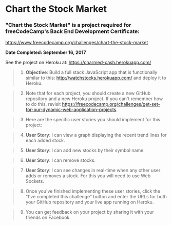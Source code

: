# Chart the Stock Market
### "Chart the Stock Market" is a project required for freeCodeCamp's Back End Development Certificate:
https://www.freecodecamp.org/challenges/chart-the-stock-market

**Date Completed: September 16, 2017**

See the project on Heroku at: https://charmed-cash.herokuapp.com/

>1. **Objective**: Build a full stack JavaScript app that is functionally similar to this: http://watchstocks.herokuapp.com/ and deploy it to Heroku.

>2. Note that for each project, you should create a new GitHub repository and a new Heroku project. If you can't remember how to do this, revisit https://freecodecamp.org/challenges/get-set-for-our-dynamic-web-application-projects.

>3. Here are the specific user stories you should implement for this project:

>4. **User Story**: I can view a graph displaying the recent trend lines for each added stock.

>5. **User Story**: I can add new stocks by their symbol name.

>6. **User Story**: I can remove stocks.

>7. **User Story**: I can see changes in real-time when any other user adds or removes a stock. For this you will need to use Web Sockets.

>8. Once you've finished implementing these user stories, click the "I've completed this challenge" button and enter the URLs for both your GitHub repository and your live app running on Heroku.

>9. You can get feedback on your project by sharing it with your friends on Facebook.
